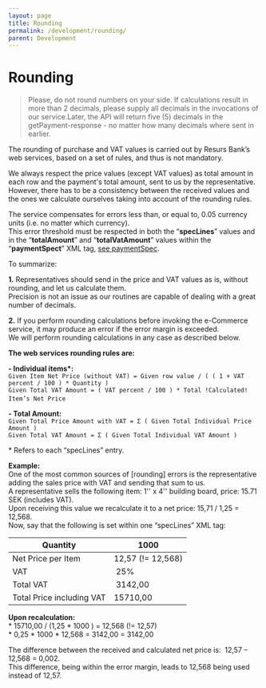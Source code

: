 ```yaml
---
layout: page
title: Rounding
permalink: /development/rounding/
parent: Development
---
```



# Rounding 
> Please, do not round numbers on your side. If calculations result in
> more than 2 decimals, please supply all decimals in the invocations of
> our service.Later, the API will return five (5) decimals in the
> getPayment-response - no matter how many decimals where sent in
> earlier.

The rounding of purchase and VAT values is carried out by Resurs Bank’s
web services, based on a set of rules, and thus is not mandatory.

We always respect the price values (except VAT values) as total amount
in each row and the payment's total amount, sent to us by the
representative.  
However, there has to be a consistency between the received values and
the ones we calculate ourselves taking into account of the rounding
rules.

The service compensates for errors less than, or equal to, 0.05 currency
units (i.e. no matter which currency).  
This error threshold must be respected in both the “**specLines**”
values and in the “**totalAmount**” and “**totalVatAmount**” values
within the “**paymentSpect**” XML tag, [see paymentSpec](paymentspec).

To summarize:  

**1.** Representatives should send in the price and VAT values as is,
without rounding, and let us calculate them.  
Precision is not an issue as our routines are capable of dealing with a
great number of decimals.

**2.** If you perform rounding calculations before invoking the
e-Commerce service, it may produce an error if the error margin is
exceeded.  
We will perform rounding calculations in any case as described below.  

**The web services rounding rules are:**

**- Individual items\*:**  
`Given Item Net Price (without VAT) = Given row value / ( ( 1 + VAT percent / 100 ) * Quantity )`  
`Given Total VAT Amount = ( VAT percent / 100 ) * Total !Calculated! Item’s Net Price`  

**- Total Amount:**  
`Given Total Price Amount with VAT = Σ ( Given Total Individual Price Amount )`  
`Given Total VAT Amount = Σ ( Given Total Individual VAT Amount )`  

\* Refers to each “specLines” entry.

**Example:**  
One of the most common sources of \[rounding\] errors is the
representative adding the sales price with VAT and sending that sum to
us.  
A representative sells the following item: 1'' x 4'' building board,
price: 15.71 SEK (includes VAT).  
Upon receiving this value we recalculate it to a net price: 15,71 / 1,25
= 12,568.  
Now, say that the following is set within one “specLines” XML tag:  

| Quantity                  | 1000              |
|---------------------------|-------------------|
| Net Price per Item        | 12,57 (!= 12,568) |
| VAT                       |  25%              |
| Total VAT                 |  3142,00          |
| Total Price including VAT | 15710,00          |

**Upon recalculation:**  
\* 15710,00 / (1,25 \* 1000 ) = 12,568 (!= 12,57)  
\* 0,25 \* 1000 \* 12,568 = 3142,00 = 3142,00

The difference between the received and calculated net price is:  12,57
– 12,568 = 0,002.  
This difference, being within the error margin, leads to 12,568 being
used instead of 12,57. 

